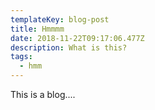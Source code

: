 ```yaml
---
templateKey: blog-post
title: Hmmmm
date: 2018-11-22T09:17:06.477Z
description: What is this?
tags:
  - hmm
---
```

This is a blog....
